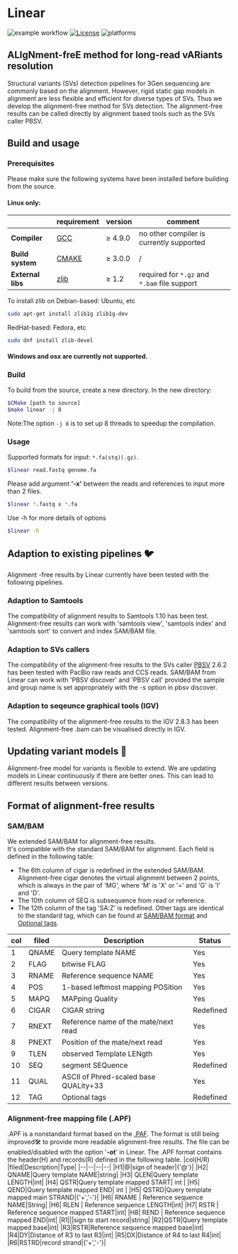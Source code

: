 
Linear 
====
![example workflow](https://github.com/catx1024/linear/actions/workflows/cmake.yml/badge.svg)
[![License](https://img.shields.io/badge/License-BSD%203--Clause-blue.svg)](https://opensource.org/licenses/BSD-3-Clause)
![platforms](https://img.shields.io/badge/platform-linux-informational.svg)

## ALIgNment-freE method for long-read vARiants resolution 
Structural variants (SVs) detection pipelines for 3Gen sequencing are commonly based on the alignment.
However, rigid static gap models in alignment are less flexible and efficient for diverse types of SVs.
Thus we develop the alignment-free method for SVs detection.
The alignment-free results can be called directly by alignment based tools such as the SVs caller PBSV.

## Build and usage 
### Prerequisites
Please make sure the following systems have been installed before building from the source.
#### Linux only:
||requirement|version|comment|
|--|--|--|--|
|**Compiler**|[GCC](https://gcc.gnu.org/) | ≥ 4.9.0|no other compiler is currently supported|
|**Build system**| [CMAKE](https://cmake.org/) |≥ 3.0.0|/|
|**External libs**|[zlib](https://github.com/madler/zlib)|≥ 1.2|required for `*.gz` and `*.bam` file support |

To install zlib on
Debian-based: Ubuntu, etc
```bash
sudo apt-get install zlib1g zlib1g-dev
```
RedHat-based: Fedora, etc
```bash
sudo dnf install zlib-devel
```
#### Windows and osx are currently not supported.
### Build
To build from the source, create a new directory. In the new directory:
```bash
$CMake [path to source] 
$make linear -j 8 
```
Note:The option `-j 8` is to set up 8 threads to speedup the compilation.

### Usage
Supported formats  for input: `*.fa(stq)(.gz)`.
```bash
$linear read.fastq genome.fa
``` 
Please add argument <b>'-x'</b> between the reads and references to input more than 2 files. 
```bash
$linear *.fastq x *.fa
``` 
Use -h for more details of options
```bash
$linear -h
```


## Adaption to existing pipelines 🐦
Alignment -free results by Linear currently have been tested with the following pipelines.
### Adaption to Samtools
The compatibility of alignment results to Samtools 1.10 has been test.
Alignment-free results can work with 'samtools view', 'samtools index' and 'samtools sort' to convert and index SAM/BAM file.

### Adaption to SVs callers
The compatibility of the alignment-free results to the SVs caller [PBSV](https://github.com/PacificBiosciences/pbsv) 2.6.2 has been tested with PacBio raw reads and CCS reads.
SAM/BAM from Linear can work with 'PBSV discover' and 'PBSV call' provided the sample and group name is set appropriately with the -s option in pbsv discover.

### Adaption to seqeunce graphical tools (IGV)
The compatibility of the alignment-free results to the IGV 2.8.3 has been tested.
Alignment-free .bam  can be visualised directly in IGV.

## Updating variant models 🐢
Alignment-free model for variants is flexible to extend.
We are updating models in Linear continuously if there are better ones.
This can lead to different results between versions.

## Format of alignment-free results 
### SAM/BAM
We extended SAM/BAM for alignment-free results.\
It's compatible with the standard SAM/BAM for alignment. Each field is defined in the following table:
- The 6th column of cigar is redefined in the extended SAM/BAM.
Alignment-free cigar denotes the virtual alignment between 2 points, which is always in the pair of 'MG', where 'M' is 'X' or '=' and 'G' is 'I' and 'D'.
- The 10th column of SEQ is subsequence from read or reference.
- The 12th column of the tag 'SA:Z' is redefined.
Other tags are identical to the standard tag, which can be found at [SAM/BAM format](https://samtools.github.io/hts-specs/SAMv1.pdf) and [Optional tags](https://samtools.github.io/hts-specs/SAMtags.pdf).

|col |filed|Description|Status|
|--|--|--|--|
|   1  | QNAME | Query template NAME                       | Yes       |           
|   2  | FLAG  | bitwise FLAG                              | Yes       | 
|   3  | RNAME | Reference sequence NAME                   | Yes       | 
|   4  | POS   | 1-based leftmost mapping POSition         | Yes       | 
|   5  | MAPQ  | MAPping Quality                           | Yes       | 
|   6  | CIGAR | CIGAR string                              | Redefined   | 
|   7  | RNEXT | Reference name of the mate/next read      | Yes       |
|   8  | PNEXT | Position of the mate/next read            | Yes       |
|   9  | TLEN  | observed Template LENgth                  | Yes       | 
|   10 | SEQ   | segment SEQuence                          | Redefined   |
|   11 | QUAL  | ASCII of Phred-scaled base QUALity+33     | Yes       |
|   12 | TAG   | Optional tags                             | Redefined   |



### Alignment-free mapping file (.APF) 
.APF is a nonstandard format based on the [.PAF](https://github.com/lh3/miniasm/blob/master/PAF.md).
The format is still being improved🛠 to provide more readable alignment-free results.
The file can be enabled/disabled with the option '<b>-ot</b>' in Linear.
The .APF format contains the header(H) and records(R) defined in the following table.
|col(H/R) |filed|Description|Type|
|--|--|--|--|
|H1|@|sign of header|{'@'}|
|H2| QNAME|Query template NAME|string|
|H3| QLEN|Query template LENGTH|int|
|H4| QSTR|Query template mapped START| int |
|H5| QEND|Query template mapped END| int |
|H5| QSTRD|Query template mapped main STRAND|{'+','-'}|
|H6| RNAME | Reference sequence NAME|String| 
|H6| RLEN | Reference sequence LENGTH|int| 
|H7| RSTR | Reference sequence mapped START|int| 
|H8| REND | Reference sequence mapped END|int| 
|R1|\||sign to start record|string|
|R2|QSTR|Query template mapped base|int|
|R3|RSTR|Reference sequence mapped base|int|
|R4|DY|Distance of R3  to last R3|int|
|R5|DX|Distance of R4  to last R4|int|
|R6|RSTRD|record strand|{'+','-'}|
